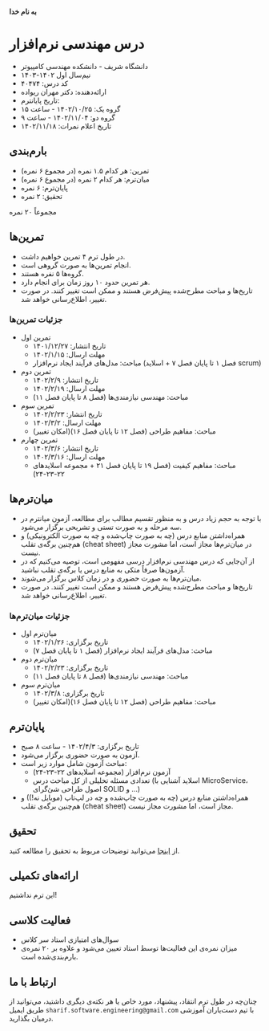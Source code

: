 **به نام خدا**
# درس مهندسی نرم‌افزار
- دانشگاه شریف - دانشکده مهندسی کامپیوتر
- نیم‌سال اول ۱۴۰۲-۱۴۰۳
- کد درس: ۴۰۴۷۴
- ارائه‌دهنده: دکتر مهران ریواده
- تاریخ پایانترم:
-   گروه یک: ۱۴۰۲/۱۰/۲۵ - ساعت ۱۵
-   گروه دو: ۱۴۰۲/۱۱/۰۴ - ساعت ۹
- تاریخ اعلام نمرات: ۱۴۰۲/۱۱/۱۸

## بارم‌بندی
- تمرین: هر کدام ۱.۵ نمره (در مجموع ۶ نمره)
- میان‌ترم: هر کدام ۲ نمره (در مجموع ۶ نمره)
- پایان‌ترم: ۶ نمره
- تحقیق: ۲ نمره

مجموعاً ۲۰ نمره

## تمرین‌ها
- در طول ترم ۴ تمرین خواهیم داشت.
- انجام تمرین‌ها به صورت گروهی است.
- گروه‌ها ۵ نفره هستند.
- هر تمرین حدود ۱۰ روز زمان برای انجام دارد.
- تاریخ‌ها و مباحث مطرح‌شده پیش‌فرض هستند و ممکن است تغییر کنند. در صورت تغییر، اطلاع‌رسانی خواهد شد.


### جزئیات تمرین‌ها
- تمرین اول
  - تاریخ انتشار: ۱۴۰۱/۱۲/۲۷
  - مهلت ارسال: ۱۴۰۲/۱/۱۵
  - مباحث: مدل‌های فرآیند ایجاد نرم‌افزار (فصل ۱ تا پایان فصل ۷ + اسلاید scrum)
- تمرین دوم
  - تاریخ انتشار: ۱۴۰۲/۲/۹
  - مهلت ارسال: ۱۴۰۲/۲/۱۹
  - مباحث: مهندسی نیازمندی‌ها (فصل ۸ تا پایان فصل ۱۱)
- تمرین سوم
  - تاریخ انتشار: ۱۴۰۲/۲/۲۳
  - مهلت ارسال: ۱۴۰۲/۳/۲
  - مباحث: مفاهیم طراحی (فصل ۱۲ تا پایان فصل ۱۶)(امکان تغییر)
- تمرین چهارم
  - تاریخ انتشار: ۱۴۰۲/۳/۶
  - مهلت ارسال: ۱۴۰۲/۳/۱۶
  - مباحث: مفاهیم کیفیت (فصل ۱۹ تا پایان فصل ۲۱ + مجموعه اسلایدهای ۲۲-۲۳-۲۴)  

## میان‌ترم‌ها

- با توجه به حجم زیاد درس و به منظور تقسیم مطالب برای مطالعه، آزمون میانترم در سه مرحله و به صورت تستی و تشریحی برگزار می‌شود.
- همراه‌داشتن منابع درس (چه به صورت چاپ‌شده و چه به صورت الکترونیکی) و هم‌چنین برگه‌ی تقلب (cheat sheet) در میان‌ترم‌‌ها مجاز است، اما مشورت مجاز نیست.
- از آن‌جایی که درس مهندسی نرم‌افزار درسی مفهومی است، توصیه می‌کنیم که در آزمون‌ها صرفاً متکی به منابع درس یا برگه‌ی تقلب نباشید.
- میان‌ترم‌ها به صورت حضوری و در زمان کلاس برگزار می‌شوند.  
- تاریخ‌ها و مباحث مطرح‌شده پیش‌فرض هستند و ممکن است تغییر کنند. در صورت تغییر، اطلاع‌رسانی خواهد شد.

### جزئیات میان‌ترم‌ها
- میان‌ترم اول
  - تاریخ برگزاری: ۱۴۰۲/۱/۲۶
  - مباحث: مدل‌های فرآیند ایجاد نرم‌افزار (فصل ۱ تا پایان فصل ۷)
- میان‌ترم دوم
  - تاریخ برگزاری: ۱۴۰۲/۲/۲۳
  - مباحث: مهندسی نیازمندی‌ها (فصل ۸ تا پایان فصل ۱۱)
- میان‌ترم سوم
  - تاریخ برگزاری: ۱۴۰۲/۳/۸
  - مباحث: مفاهیم طراحی (فصل ۱۲ تا پایان فصل ۱۶)(امکان تغییر)
  
## پایان‌ترم
- تاریخ برگزاری: ۱۴۰۲/۴/۳ - ساعت ۸ صبح
- آزمون به صورت حضوری برگزار می‌شود.
- مباحث آزمون شامل موارد زیر است:
    - آزمون نرم‌افزار (مجموعه اسلایدهای ۲۲-۲۳-۲۴)
    - تعدادی مسئله تحلیلی از کل مباحث درس (اسلاید آشنایی با MicroService، اصول طراحی شئ‌گرای SOLID و ...)
- همراه‌داشتن منابع درس (چه به صورت چاپ‌شده و چه در لپ‌تاپ (موبایل نه!)) و هم‌چنین برگه‌ی تقلب (cheat sheet) مجاز است، اما مشورت مجاز نیست.

## تحقیق
از [اینجا](https://github.com/ssc-public/Software-Engineering/blob/main/research.md) می‌توانید توضیحات مربوط به تحقیق را مطالعه کنید.

## ارائه‌های تکمیلی
این ترم نداشتیم!

## فعالیت کلاسی
- سوال‌های امتیازی استاد سر کلاس
- میزان نمره‌ی این فعالیت‌ها توسط استاد تعیین می‌شود و علاوه بر ۲۰ نمره‌ی بارم‌بندی‌شده است.

## ارتباط با ما
چنان‌چه در طول ترم انتقاد، پیشنهاد، مورد خاص یا هر نکته‌ی دیگری داشتید، مي‌توانید از طریق ایمیل `sharif.software.engineering@gmail.com` با تیم دست‌یاران آموزشی درمیان بگذارید.
